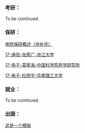 ### 考研：

To be continued.

### 保研：

[电院保研概述（待补充）](升学就业/电子信息工程学院/电院保研概述.md)

[17-通信-张荣广-浙江大学](升学就业/电子信息工程学院/17-通信工程-张荣广.md)

[17-电子-莫笑海-中国科学院声学研究所](升学就业/电子信息工程学院/17-电子信息工程-莫笑海.md)

[17-电子-杜晓宇-华南理工大学](升学就业/电子信息工程学院/17-电子信息工程-杜晓宇.md)


### 就业：

To be continued.

### 出国：

[这是一个模板](https://sustech-application.github.io/2020-Fall/#/grad-application/electronic-and-electrical-engineering/communication-engineering/[US]-15-zhongwenzhao)

